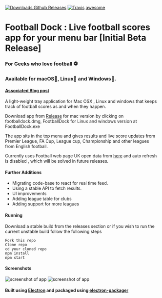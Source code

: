 [![ Downloads Github Releases](https://img.shields.io/github/downloads/nikhilmufc7/Football-Dock/latest/total.svg)](https://github.com/nikhilmufc7/Football-Dock/releases) [![Travis](https://img.shields.io/travis/rust-lang/rust.svg)](#)   [awesome](https://img.shields.io/badge/awesome-yes-green.svg)

# Football Dock : Live football scores app for your menu bar [Initial Beta Release]
### For Geeks who love football :soccer:
### Available for macOS:apple:, Linux:penguin: and Windows:checkered_flag:.

#### [Associated Blog post](https://blog.nikhilsingh.org/posts/FootballDock.html)


A light-weight tray application for Mac OSX , Linux and windows that keeps track of football scores as and when they happen.

Download app from [Release](https://github.com/nikhilmufc7/Football-Dock/releases) for mac version by clicking on footballdock.dmg, FootballDock for Linux and windows version at FootballDock.exe

The app sits in the top menu and gives results and live score updates from Premier League, FA Cup, League cup, Championship and other leagues from English football.

Currently uses Football web page UK open data from [here](https://www.footballwebpages.co.uk/vidiprinter.json) and auto refresh is disabled , which will be solved in future releases.

#### Further Additions
+ Migrating code-base to react for real time feed.
+ Using a stable API to fetch results.
+ UI improvements
+ Adding league table for clubs
+ Adding support for more leagues

#### Running
Download a stable build from the releases section or if you wish to run the current unstable build follow the following steps

```
Fork this repo
Clone repo
cd your cloned repo
npm install
npm start

```
#### Screenshots

![screenshot of app](screenshot1.png)  ![screenshot of app](screenshot2.png)

#### Built using [Electron](https://www.npmjs.com/package/electron) and packaged using [electron-packager](https://www.npmjs.com/package/electron-packager)
